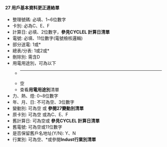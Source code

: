 #### 27 用戶基本資料更正連絡單 <span id="27"></span>
  - 整理號碼: 必填、1~6位數字
  - 卡別: 必為C、E、F
  - 計算日: 必填、2位數字，**參見CYCLEL 計算日清單**
  - 電號: 必填、11位數字(電號檢核邏輯)
  - 部分送電: 1或*
  - 總表/分表: 1或2或*
  - 刪除別: 需含D
  - 用電用途別，可為以下
    - ***
    - 空
    - 查看**用電用途別**清單
  - 力、熱、燈: 0~8位數字
  - 年、月、日: 不可為空、3位數字
  - 變動別: 可為空 或 **參閱27變動別清單**
  - 原卡別: 可為空 或為C、E、F
  - 舊計算日: 可為空或 **參見CYCLEL 計算日清單**
  - 舊電號: 可為空或11位數字
  - 是否保留舊戶名地址(Y/N): Y、N
  - 行業別: 可為空、*或參閱**Indust行業別清單**